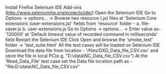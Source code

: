 Install Firefox Selenium IDE Add-ons (http://www.seleniumhq.org/projects/ide/)
Open the Selenium IDE
Go to Options -> options... -> Browse two resource (.js) files at 'Selenium Core extensions (user-extensions.js)' fields from 'resource' folder - a. file-saver.js b. user-extensions.js
Go to Options -> options... -> Enter value as-'120000' at 'Default timeout value of recorded command in milliseconds' field
Restart the Selenium IDE
Click Open and browse the 'smoke_test' folder -> 'test_suite.html'
All the test cases will be loaded on Selenium IDE
Download the data file from location - '/files/DXD_Data_file_CSV.csv' and store the file in local PC(e.g. "D:\data\NC_Data_file_CSV.csv")
At the 'Read_Data_File' test case set the Data file location path as - "file:D:\data\NC_Data_file_CSV.csv"
